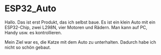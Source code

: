 # ESP32_Auto

Hallo. Das ist erst Produkt, das ich selbst baue. Es ist ein klein Auto mit ein ESP32-Chip, zwei L298N, vier Motoren und Rädern. Man kann auf PC, Handy usw. es kontrollieren. 

Mein Ziel war es, die Katze mit dem Auto zu unterhalten. Dadurch habe ich nicht so schön gebaut.
